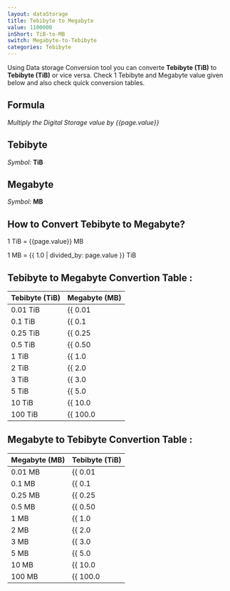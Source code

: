 ```yaml
---
layout: dataStorage
title: Tebibyte to Megabyte
value: 1100000
inShort: TiB-to-MB
switch: Megabyte-to-Tebibyte
categories: Tebibyte
---
```


Using Data storage Conversion tool you can converte **Tebibyte (TiB)** to **Tebibyte (TiB)** or vice versa. Check 1 Tebibyte and Megabyte value given below and also check quick conversion tables.

## Formula
*Multiply the Digital Storage value by {{page.value}}*

## Tebibyte
*Symbol:* **TiB**

## Megabyte
*Symbol:* **MB**

## How to Convert Tebibyte to Megabyte?

1 TiB = {{page.value}} MB

1 MB = {{ 1.0 | divided_by: page.value }} TiB


## Tebibyte to Megabyte Convertion Table :

| Tebibyte (TiB) | Megabyte (MB) |
| ---- | ---- |
| 0.01 TiB | {{ 0.01 | times: page.value }} MB |
| 0.1 TiB | {{ 0.1 | times: page.value }} MB |
| 0.25 TiB | {{ 0.25 | times: page.value }} MB |
| 0.5 TiB | {{ 0.50 | times: page.value }} MB |
| 1 TiB | {{ 1.0 | times: page.value }} MB |
| 2 TiB | {{ 2.0 | times: page.value }} MB |
| 3 TiB | {{ 3.0 | times: page.value }} MB |
| 5 TiB | {{ 5.0 | times: page.value }} MB |
| 10 TiB | {{ 10.0 | times: page.value }} MB |
| 100 TiB | {{ 100.0 | times: page.value }} MB |

## Megabyte to Tebibyte Convertion Table :

| Megabyte (MB) | Tebibyte (TiB) |
| ---- | ---- |
| 0.01 MB | {{ 0.01 | divided_by: page.value }} TiB |
| 0.1 MB | {{ 0.1 | divided_by: page.value }} TiB |
| 0.25 MB | {{ 0.25 | divided_by: page.value }} TiB |
| 0.5 MB | {{ 0.50 | divided_by: page.value }} TiB |
| 1 MB | {{ 1.0 | divided_by: page.value }} TiB |
| 2 MB | {{ 2.0 | divided_by: page.value }} TiB |
| 3 MB | {{ 3.0 | divided_by: page.value }} TiB |
| 5 MB | {{ 5.0 | divided_by: page.value }} TiB |
| 10 MB | {{ 10.0 | divided_by: page.value }} TiB |
| 100 MB | {{ 100.0 | divided_by: page.value }} TiB |


<script>
document.getElementById('selectInput')[17].selected = true
document.getElementById('selectOutput')[8].selected = true
</script>
